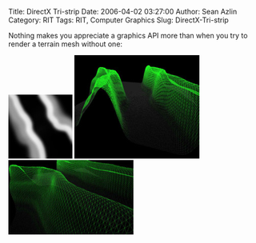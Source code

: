 Title: DirectX Tri-strip
Date: 2006-04-02 03:27:00
Author: Sean Azlin
Category: RIT
Tags: RIT, Computer Graphics
Slug: DirectX-Tri-strip

Nothing makes you appreciate a graphics API more than when you try to
render a terrain mesh without one:

![Heightmap](images/heightmap.jpg)
![tristrip 1](images/tristrip1.jpg)
![tristrip 2](images/tristrip2.jpg)


